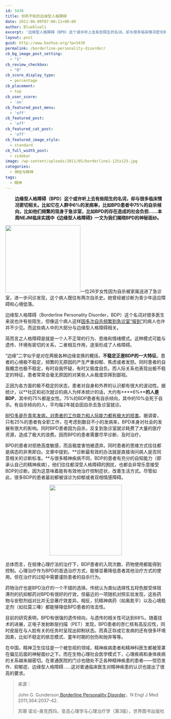 ```yaml
---
id: 5436
title: 你所不知的边缘型人格障碍
date: 2011-06-09T07:00:11+00:00
author: Blueblueli
excerpt: '边缘型人格障碍（BPD）这个或许听上去有些陌生的名词，却与很多临床情况密切相关。比如它在人群中6%的发病率，比如BPD患者中75%的自杀倾向，比如他们频繁的现身于急诊室，比如BPD的存在造成的社会负担……本周NEJM临床实践中《边缘型人格障碍》一文为我们揭晓BPD的神秘面纱。'
layout: post
guid: http://www.bazhua.org/?p=5436
permalink: /borderline-personality-disorder/
cb_bg_image_post_setting:
  - "1"
cb_review_checkbox:
  - "0"
cb_score_display_type:
  - percentage
cb_placement:
  - top
cb_user_score:
  - 'on'
cb_featured_post_menu:
  - 'off'
cb_featured_post:
  - 'off'
cb_featured_cat_post:
  - 'off'
cb_featured_image_style:
  - standard
cb_full_width_post:
  - sidebar
image: /wp-content/uploads/2011/05/borderline1-125x125.jpg
categories:
  - 神经与精神
tags:
  - 精神
---
```

<p style="padding-left: 30px">
  <strong>边缘型人格障碍（BPD）这个或许听上去有些陌生的名词，却与很多临床情况密切相关。比如它在人群中6%的发病率，比如BPD患者中75%的自杀倾向，比如他们频繁的现身于急诊室，比如BPD的存在造成的社会负担……本周NEJM临床实践中《边缘型人格障碍》一文为我们揭晓BPD的神秘面纱。</strong>
</p>

[<img class="size-full wp-image-5437 alignright" src="/wp-content/uploads/2011/05/borderline.jpg" alt="" width="236" height="213" srcset="/wp-content/uploads/2011/05/borderline.jpg 236w, /wp-content/uploads/2011/05/borderline-150x135.jpg 150w" sizes="(max-width: 236px) 100vw, 236px" />](/wp-content/uploads/2011/05/borderline.jpg)一位26岁女性因为自杀被家属送进了急诊室，进一步问诊发现，这个病人既往有两次自杀史。她曾经被诊断为青少年适应障碍和心境低落。

边缘型人格障碍（Borderline Personality Disorder，BDP）这个名词对很多医生来说也许有些陌生，但像这个病人这样<span style="text-decoration: underline">因多次自杀频繁到急诊室“报到”</span>的病人也许并不少见。而这些病人中的大部分与边缘型人格障碍相关。

简而言之人格障碍是就是一个人不正常的行为、思维和情绪模式。这种模式可能与遗传、环境有密切的关系，二者相互作用，逐渐形成了人格障碍。

“边缘”二字似乎是对在两极各种边缘变换的概括，**不稳定正是****BDP****的一大特征**。患者的心境极不稳定，频繁的无原因的产生严重抑郁、焦虑或者发怒。同时患者的自我概念也极不稳定，有时自我怀疑，有时又极度自负。而人际关系也表现出极不稳定的特征，患者常常会毫无原因的对某些人从极度崇拜到鄙视。

正因为各方面的极不稳定的状态，患者对自身和外界的认识都有很大的波动性。据统计，以**社区和初次就诊的病人为样本统计的话，大约有****6%****的人是BDP**，其中的75%都是女性。75%的BDP患者有自杀倾向，其中的10%会死于自杀。有自杀倾向的人，平均每2年就会因自杀去急诊室就诊。

<span style="text-decoration: underline">BPD</span><span style="text-decoration: underline">多是在青年发病，对患者的工作能力和人际能力都有极大的损害</span>。据调查，只有25%的患者有全职工作，在考虑到数目不小的发病率，BPD本身对社会的发展有很大的影响。同时BPD患者因为自杀，反复到急诊室就诊耗费了大量的医疗资源，造成了极大的浪费。因而BPD的患者需要尽早诊断、及时治疗。

BPD的患者对拒绝高度敏感，而且极度害怕被遗弃。同时患者的思维方式往往都是病态的非黑即白。文章中提到，**诊断最有效的办法就是直接询问病人是否同意相关的诊断标准。**与很多精神疾病不同，BDP的患者有充分的自知能力（即承认自己的精神疾病），他们往往都深受人格障碍的困扰，也都会非常乐意接受BDP的诊断。因为这意味着能有有效地治疗控制症状，改善生活方式。尽管如此，很多BDP的患者最初都被误诊为抑郁或者双相情感障碍。

<p style="text-align: center">
  <a href="/wp-content/uploads/2011/05/3.jpeg"><img class="size-full wp-image-5444 aligncenter" src="/wp-content/uploads/2011/05/3.jpeg" alt="" width="227" height="222" srcset="/wp-content/uploads/2011/05/3.jpeg 227w, /wp-content/uploads/2011/05/3-150x146.jpeg 150w" sizes="(max-width: 227px) 100vw, 227px" /></a>
</p>

[](/wp-content/uploads/2011/05/3.jpeg)总体而言，在规律心理疗法的治疗下，BDP患者的入院次数、药物使用都能得到控制。心理治疗作为BPD的首选治疗方式，能够显著降低患者其他治疗方式的使用。但在治疗的过程中需要谨防患者的自杀行为。

[](/wp-content/uploads/2011/05/2.jpg)药物治疗也是BPD治疗的一个不错的选择。传统认为类似选择性五羟色胺受体阻滞剂的抗抑郁药对BPD有很好的疗效，但最近的一项随机对照实验发现，这些药物与安慰剂组对比并无显著疗效差异。相反，抗精神病药（如奥氮平）以及心境稳定剂（如拉莫三嗪）都能够降低BPD患者的攻击性。

目前的研究表明，BPD有很强的遗传倾向，与遗传的相关性可达到68%。随着技术的进展，正电子发射断层扫描（PET）发现，BPD患者的杏仁核有高反应性，同时皮层在与人脸有关的任务时呈现出抑制状态。而真正存成它发病的还有很多环境因素，比如不稳定的依恋模式、童年时期的创伤和抛弃等等。

在中国，精神卫生往往是一个被忽视的领域，精神疾病患者和精神科医生都被笼罩在偏见后面的神秘面纱之下。而在生物心理社会医学模式下，心理疾病和身体疾病的关系越来越密切。在普通医院的门诊也随处不乏各种精神疾患的患者——惊恐发作、抑郁症、边缘型人格障碍……这对普通临床医生对精神疾患的认识也提出了很高的要求。

> 来源：
> 
> John G. Gunderson,<a href="http://www.nejm.org/doi/full/10.1056/NEJMcp1007358?query=featured_home" target="_blank">Borderline Personality Disorder</a>，N Engl J Med 2011;364:2037-42.
> 
> 苏珊 诺论-奥克西玛，变态心理学与心理治疗学（第3版），世界图书出版社
